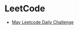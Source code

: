 # LeetCode
- [May Leetcode Daily Challenge](https://github.com/ayushjindal23/LeetCode/tree/main/May%20Leetcode)
